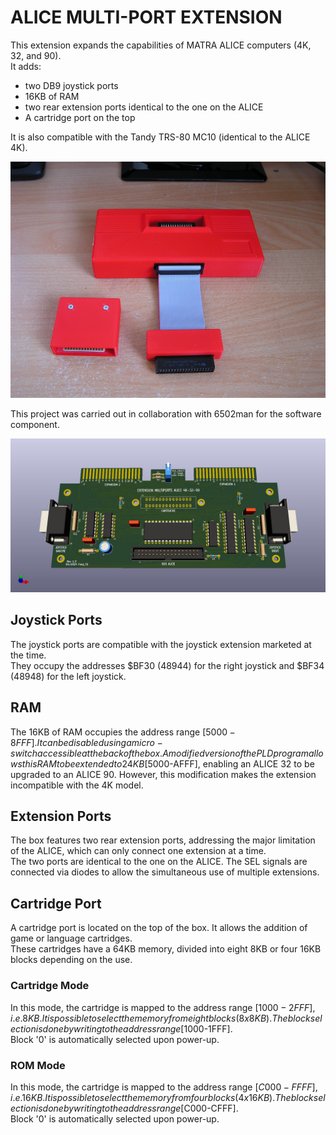 # ALICE MULTI-PORT EXTENSION #

This extension expands the capabilities of MATRA ALICE computers (4K, 32, and 90).  
It adds:  
- two DB9 joystick ports  
- 16KB of RAM  
- two rear extension ports identical to the one on the ALICE  
- A cartridge port on the top  

It is also compatible with the Tandy TRS-80 MC10 (identical to the ALICE 4K).  

![Multi-port extension](./Extension.jpg?raw=true "Optional Title")  

This project was carried out in collaboration with 6502man for the software component.  

![Main board](./EXP_Alice.jpg?raw=true "Optional Title")  

## Joystick Ports  
The joystick ports are compatible with the joystick extension marketed at the time.  
They occupy the addresses $BF30 (48944) for the right joystick and $BF34 (48948) for the left joystick.  

## RAM  
The 16KB of RAM occupies the address range [$5000-8FFF]. It can be disabled using a micro-switch accessible at the back of the box. A modified version of the PLD program allows this RAM to be extended to 24KB [$5000-AFFF], enabling an ALICE 32 to be upgraded to an ALICE 90. However, this modification makes the extension incompatible with the 4K model.  

## Extension Ports  
The box features two rear extension ports, addressing the major limitation of the ALICE, which can only connect one extension at a time.  
The two ports are identical to the one on the ALICE. The SEL signals are connected via diodes to allow the simultaneous use of multiple extensions.  

## Cartridge Port  
A cartridge port is located on the top of the box. It allows the addition of game or language cartridges.  
These cartridges have a 64KB memory, divided into eight 8KB or four 16KB blocks depending on the use.  

### Cartridge Mode  
In this mode, the cartridge is mapped to the address range [$1000-2FFF], i.e. 8KB. It is possible to select the memory from eight blocks (8x8KB). The block selection is done by writing to the address range [$1000-1FFF].  
Block '0' is automatically selected upon power-up.  

### ROM Mode  
In this mode, the cartridge is mapped to the address range [$C000-FFFF], i.e. 16KB. It is possible to select the memory from four blocks (4x16KB). The block selection is done by writing to the address range [$C000-CFFF].  
Block '0' is automatically selected upon power-up.